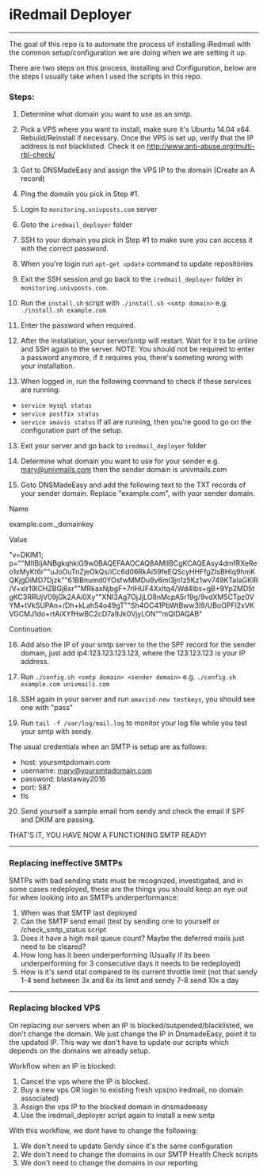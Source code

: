 # iRedmail Deployer
---
The goal of this repo is to automate the process of installing iRedmail with
the common setup/configuration we are doing when we are setting it up. 

There are two steps on this process, Installing and Configuration, below are the
steps I usually take when I used the scripts in this repo.

### Steps:
1. Determine what domain you want to use as an smtp.

2. Pick a VPS where you want to install, make sure it's Ubuntu 14.04 x64.
Rebuild/Reinstall if necessary. Once the VPS is set up, verify that the IP address is not blacklisted. Check it on http://www.anti-abuse.org/multi-rbl-check/

2. Got to DNSMadeEasy and assign the VPS IP to the domain (Create an A record)
3. Ping the domain you pick in Step #1.

4. Login to `monitoring.univposts.com` server

5. Goto the `iredmail_deployer` folder

6. SSH to your domain you pick in Step #1 to make sure you can access it with the
correct password.

7. When you're login run `apt-get update` command to update repositories

8. Exit the SSH session and go back to the `iredmail_deployer` folder in
`monitoring.univposts.com`.

9. Run the `install.sh` script with `./install.sh <smtp domain>`
e.g. `./install.sh example.com`

10. Enter the password when required.

11. After the installation, your server/smtp will restart. Wait for it to be online
and SSH again to the server.
NOTE: You should not be required to enter a password anymore, if it requires
you, there's someting wrong with your installation.

12. When logged in, run the following command to check if these services are running:
  - `service mysql status`
  - `service postfix status`
  - `service amavis status`
If all are running, then you're good to go on the configuration part of the setup.

13. Exit your server and go back to `iredmail_deployer` folder

14. Determine what domain you want to use for your sender e.g. mary@univmails.com
then the sender domain is univmails.com

15. Goto DNSMadeEasy and add the following text to the TXT records of your sender
domain. Replace "example.com", with your sender domain.

Name
>
  example.com._domainkey
  
Value
>
  "v=DKIM1; p=""MIIBIjANBgkqhkiG9w0BAQEFAAOCAQ8AMIIBCgKCAQEAsy4dmfRXeReo1xMyKt6r""uJoOuTnZjeOkQs/iCc6d06RkAi59feEQScyHHFfgZIsBHIq9hmKQKjgDiMD7Djzk""61BBnumd0YOsfwMMDu9v6ml3jn1z5Kz1wv749KTaIaGKlR/V+xlr19ICHZBGj6sr""MRkaxNjbgF+7rlHUF4Xxltq4/Wd4lbs+gB+9Yp2MD5tgKC3RRUjV09jGk2AAi0Xy""XNI3Ag7OjJjLO8nMcpA5r19g/9vdXM5CTpz0VYM+tVkSUPAn+/Dh+kLah54o49gT""Sh4OC41PbWtBww3l9/UBoOPFl2xVKVGCMJ1do+rtAiXYfHwBC2cD7a9Jk0VjyLON""mQIDAQAB"

Continuation:

16. Add also the IP of your smtp server to the the SPF record for the sender domain, just add ip4:123.123.123.123, where the 123.123.123 is your IP address.

17. Run `./config.sh <smtp domain> <sender domain>` e.g. `./config.sh example.com univmails.com`

18. SSH again in your server and run `amavisd-new testkeys`, you should see one
with "pass"

19. Run `tail -f /var/log/mail.log` to monitor your log file while you test your
smtp with sendy.

The usual credentials when an SMTP is setup are as follows:
  - host: yoursmtpdomain.com
  - username: mary@yoursmtpdomain.com
  - password: blastaway2016
  - port: 587
  - tls

20. Send yourself a sample email from sendy and check the email if SPF and DKIM
are passing.

THAT'S IT, YOU HAVE NOW A FUNCTIONING SMTP READY!

---

### Replacing ineffective SMTPs
SMTPs with bad sending stats must be recognized, investigated, and in some cases redeployed, these are the things you
should keep an eye out for when looking into an SMTPs underperformance:

1. When was that SMTP last deployed
2. Can the SMTP send email (test by sending one to yourself or /check_smtp_status script
3. Does it have a high mail queue count? Maybe the deferred mails just need to be cleared?
4. How long has it been underperforming (Usually if its been underperforming for 3 consecutive days it needs to be redeployed)
5. How is it's send stat compared to its current throttle limit (not that sendy 1-4 send between 3x and 8x its limit and sendy 7-8 send 10x a day


---

### Replacing blocked VPS
On replacing our servers when an IP is blocked/suspended/blacklisted, we don't 
change the domain. We just change the IP in DnsmadeEasy, point it to the updated
IP. This way we don't have to update our scripts which depends on the domains we
already setup.


Workflow when an IP is blocked:

1. Cancel the vps where the IP is blocked.
2. Buy a new vps OR login to existing fresh vps(no iredmail, no domain associated)
3. Assign the vps IP to the blocked domain in dnsmadeeasy
4. Use the iredmail_deployer script again to install a new smtp

With this workflow, we dont have to change the following:

1. We don't need to update Sendy since it's the same configuration
2. We don't need to change the domains in our SMTP Health Check scripts
3. We don't need to change the domains in our reporting
